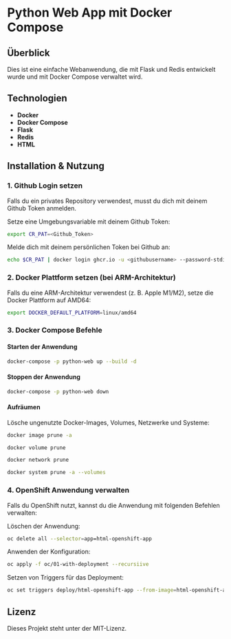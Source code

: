 # Python Web App mit Docker Compose

## Überblick
Dies ist eine einfache Webanwendung, die mit Flask und Redis entwickelt wurde und mit Docker Compose verwaltet wird.

## Technologien
- **Docker**
- **Docker Compose**
- **Flask**
- **Redis**
- **HTML**

## Installation & Nutzung

### 1. Github Login setzen
Falls du ein privates Repository verwendest, musst du dich mit deinem Github Token anmelden.

Setze eine Umgebungsvariable mit deinem Github Token:
```sh
export CR_PAT=<Github_Token>
```
Melde dich mit deinem persönlichen Token bei Github an:
```sh
echo $CR_PAT | docker login ghcr.io -u <githubusername> --password-stdin
```

### 2. Docker Plattform setzen (bei ARM-Architektur)
Falls du eine ARM-Architektur verwendest (z. B. Apple M1/M2), setze die Docker Plattform auf AMD64:
```sh
export DOCKER_DEFAULT_PLATFORM=linux/amd64
```

### 3. Docker Compose Befehle

#### Starten der Anwendung
```sh
docker-compose -p python-web up --build -d
```

#### Stoppen der Anwendung
```sh
docker-compose -p python-web down
```

#### Aufräumen
Lösche ungenutzte Docker-Images, Volumes, Netzwerke und Systeme:
```sh
docker image prune -a
```
```sh
docker volume prune
```
```sh
docker network prune
```
```sh
docker system prune -a --volumes
```

### 4. OpenShift Anwendung verwalten
Falls du OpenShift nutzt, kannst du die Anwendung mit folgenden Befehlen verwalten:

Löschen der Anwendung:
```sh
oc delete all --selector=app=html-openshift-app
```

Anwenden der Konfiguration:
```sh
oc apply -f oc/01-with-deployment --recursiive
```

Setzen von Triggers für das Deployment:
```sh
oc set triggers deploy/html-openshift-app --from-image=html-openshift-app:latest -c html-openshift-app
```

## Lizenz
Dieses Projekt steht unter der MIT-Lizenz.

